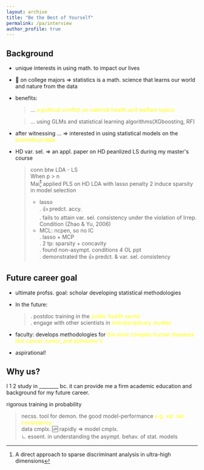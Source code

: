 ```yaml
---
layout: archive
title: "Be the Best of Yourself"
permalink: /pa/interview
author_profile: true
---
```


## Background

* unique interests in using math. to impact our lives
* 🔬 on college majors => statistics is a math. science that learns our world and nature from the data
* benefits: 
  > ... <span style="color:yellow">a political conflict on national health and welfare topics

  > ... using GLMs and statistical learning algorithms(XGboosting, RF)
* after witnessing ... => interested in using statistical models on the <span style="color:yellow">biomedical data 
* HD var. sel. => an appl. paper on HD peanlized LS during my master's course

  > conn btw LDA - LS\
  > When p > n\
  > Mai[^1] applied PLS on HD LDA with lasso penalty 2 induce sparsity in model selection
  > * lasso\
	> . 👍 predct. accy.\
	> . fails to attain var. sel. consistency under the violation of Irrep. Condition (Zhao & Yu, 2006)
  > * MCL: ncpen, so no IC\
  >	. lasso + MCP\
	> . 2 tp: sparsity + concavity\
	> . found non-asympt. conditions 4 OL ppt\
	> . demonstrated the 👍 predct. & var. sel. consistency

## Future career goal

* ultimate profss. goal: scholar developing statistical methodologies
* In the future: 
  > . postdoc training in the <span style="color:yellow">public health sector</span>\
  > . engage with other scientists in <span style="color:yellow">interdisciplinary studies 
* faculty: develops methodologies for <span style="color:yellow">the most complex human diseases like cancer, tumor, and alzheimer's

* aspirational!

## Why us?

I 1 2 study in ________ bc. it can provide me a firm academic education and background for my future career.

rigorous training in probability
  > necss. tool for demon. the good model-performance <span style="color:yellow">e.g. var. sel. consistency</span>\
  > data cmplx. 🆙 rapidly =>  model cmplx.\
  > ㄴ essent. in understanding the asympt. behav. of stat. models

[^1]: A direct approach to sparse discriminant analysis in ultra-high dimensions